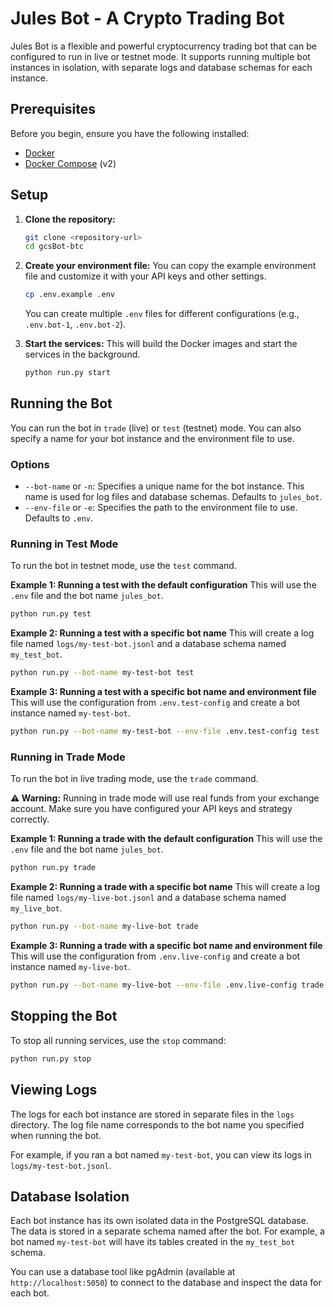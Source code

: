 # Jules Bot - A Crypto Trading Bot

Jules Bot is a flexible and powerful cryptocurrency trading bot that can be configured to run in live or testnet mode. It supports running multiple bot instances in isolation, with separate logs and database schemas for each instance.

## Prerequisites

Before you begin, ensure you have the following installed:
- [Docker](https://docs.docker.com/get-docker/)
- [Docker Compose](https://docs.docker.com/compose/install/) (v2)

## Setup

1.  **Clone the repository:**
    ```bash
    git clone <repository-url>
    cd gcsBot-btc
    ```

2.  **Create your environment file:**
    You can copy the example environment file and customize it with your API keys and other settings.
    ```bash
    cp .env.example .env
    ```
    You can create multiple `.env` files for different configurations (e.g., `.env.bot-1`, `.env.bot-2`).

3.  **Start the services:**
    This will build the Docker images and start the services in the background.
    ```bash
    python run.py start
    ```

## Running the Bot

You can run the bot in `trade` (live) or `test` (testnet) mode. You can also specify a name for your bot instance and the environment file to use.

### Options

-   `--bot-name` or `-n`: Specifies a unique name for the bot instance. This name is used for log files and database schemas. Defaults to `jules_bot`.
-   `--env-file` or `-e`: Specifies the path to the environment file to use. Defaults to `.env`.

### Running in Test Mode

To run the bot in testnet mode, use the `test` command.

**Example 1: Running a test with the default configuration**
This will use the `.env` file and the bot name `jules_bot`.
```bash
python run.py test
```

**Example 2: Running a test with a specific bot name**
This will create a log file named `logs/my-test-bot.jsonl` and a database schema named `my_test_bot`.
```bash
python run.py --bot-name my-test-bot test
```

**Example 3: Running a test with a specific bot name and environment file**
This will use the configuration from `.env.test-config` and create a bot instance named `my-test-bot`.
```bash
python run.py --bot-name my-test-bot --env-file .env.test-config test
```

### Running in Trade Mode

To run the bot in live trading mode, use the `trade` command.

**⚠️ Warning:** Running in trade mode will use real funds from your exchange account. Make sure you have configured your API keys and strategy correctly.

**Example 1: Running a trade with the default configuration**
This will use the `.env` file and the bot name `jules_bot`.
```bash
python run.py trade
```

**Example 2: Running a trade with a specific bot name**
This will create a log file named `logs/my-live-bot.jsonl` and a database schema named `my_live_bot`.
```bash
python run.py --bot-name my-live-bot trade
```

**Example 3: Running a trade with a specific bot name and environment file**
This will use the configuration from `.env.live-config` and create a bot instance named `my-live-bot`.
```bash
python run.py --bot-name my-live-bot --env-file .env.live-config trade
```

## Stopping the Bot

To stop all running services, use the `stop` command:
```bash
python run.py stop
```

## Viewing Logs

The logs for each bot instance are stored in separate files in the `logs` directory. The log file name corresponds to the bot name you specified when running the bot.

For example, if you ran a bot named `my-test-bot`, you can view its logs in `logs/my-test-bot.jsonl`.

## Database Isolation

Each bot instance has its own isolated data in the PostgreSQL database. The data is stored in a separate schema named after the bot. For example, a bot named `my-test-bot` will have its tables created in the `my_test_bot` schema.

You can use a database tool like pgAdmin (available at `http://localhost:5050`) to connect to the database and inspect the data for each bot.
